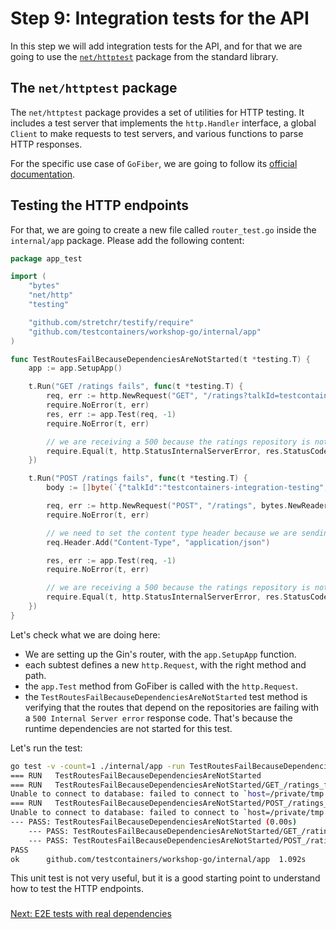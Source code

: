 # Step 9: Integration tests for the API

In this step we will add integration tests for the API, and for that we are going to use the [`net/httptest`](https://pkg.go.dev/net/http/httptest) package from the standard library.

## The `net/httptest` package

The `net/httptest` package provides a set of utilities for HTTP testing. It includes a test server that implements the `http.Handler` interface, a global `Client` to make requests to test servers, and various functions to parse HTTP responses.

For the specific use case of `GoFiber`, we are going to follow its [official documentation](https://docs.gofiber.io/recipes/unit-test/).

## Testing the HTTP endpoints

For that, we are going to create a new file called `router_test.go` inside the `internal/app` package. Please add the following content:

```go
package app_test

import (
	"bytes"
	"net/http"
	"testing"

	"github.com/stretchr/testify/require"
	"github.com/testcontainers/workshop-go/internal/app"
)

func TestRoutesFailBecauseDependenciesAreNotStarted(t *testing.T) {
	app := app.SetupApp()

	t.Run("GET /ratings fails", func(t *testing.T) {
		req, err := http.NewRequest("GET", "/ratings?talkId=testcontainers-integration-testing", nil)
		require.NoError(t, err)
		res, err := app.Test(req, -1)
		require.NoError(t, err)

		// we are receiving a 500 because the ratings repository is not started
		require.Equal(t, http.StatusInternalServerError, res.StatusCode)
	})

	t.Run("POST /ratings fails", func(t *testing.T) {
		body := []byte(`{"talkId":"testcontainers-integration-testing","value":5}`)

		req, err := http.NewRequest("POST", "/ratings", bytes.NewReader(body))
		require.NoError(t, err)

		// we need to set the content type header because we are sending a body
		req.Header.Add("Content-Type", "application/json")

		res, err := app.Test(req, -1)
		require.NoError(t, err)

		// we are receiving a 500 because the ratings repository is not started
		require.Equal(t, http.StatusInternalServerError, res.StatusCode)
	})
}

```

Let's check what we are doing here:

- We are setting up the Gin's router, with the `app.SetupApp` function.
- each subtest defines a new `http.Request`, with the right method and path.
- the `app.Test` method from GoFiber is called with the `http.Request`.
- the `TestRoutesFailBecauseDependenciesAreNotStarted` test method is verifying that the routes that depend on the repositories are failing with a `500 Internal Server error` response code. That's because the runtime dependencies are not started for this test.

Let's run the test:

```bash
go test -v -count=1 ./internal/app -run TestRoutesFailBecauseDependenciesAreNotStarted
=== RUN   TestRoutesFailBecauseDependenciesAreNotStarted
=== RUN   TestRoutesFailBecauseDependenciesAreNotStarted/GET_/ratings_fails
Unable to connect to database: failed to connect to `host=/private/tmp user=mdelapenya database=`: dial error (dial unix /private/tmp/.s.PGSQL.5432: connect: no such file or directory)
=== RUN   TestRoutesFailBecauseDependenciesAreNotStarted/POST_/ratings_fails
Unable to connect to database: failed to connect to `host=/private/tmp user=mdelapenya database=`: dial error (dial unix /private/tmp/.s.PGSQL.5432: connect: no such file or directory)
--- PASS: TestRoutesFailBecauseDependenciesAreNotStarted (0.00s)
    --- PASS: TestRoutesFailBecauseDependenciesAreNotStarted/GET_/ratings_fails (0.00s)
    --- PASS: TestRoutesFailBecauseDependenciesAreNotStarted/POST_/ratings_fails (0.00s)
PASS
ok  	github.com/testcontainers/workshop-go/internal/app	1.092s
```

This unit test is not very useful, but it is a good starting point to understand how to test the HTTP endpoints.

### 
[Next: E2E tests with real dependencies](step-10-e2e-tests-with-real-dependencies.md)